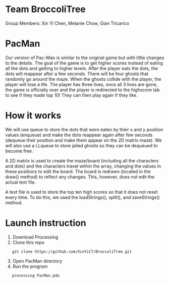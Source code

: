 # Team BroccoliTree

Group Members: Xin Yi Chen, Melanie Chow, Gian Tricarico

# PacMan

Our version of Pac-Man is similar to the original game but with little changes to the details. The goal of the game is to get higher scores instead of eating all the dots and getting to higher levels. After the player eats the dots, the dots will reappear after a few seconds. There will be four ghosts that randomly go around the maze. When the ghosts collide with the player, the player will lose a life. The player has three lives, once all 3 lives are gone, the game is officially over and the player is redirected to the highscore tab to see if they made top 10! They can then play again if they like. 

# How it works

We will use queue to store the dots that were eaten by their x and y position values (enqueue) and make the dots reappear again after few seconds (dequeue their position and make them appear on the 2D matrix maze). We will also use a LLqueue to store jailed ghosts so they can be dequeued to become free. 
 
A 2D matrix is used to create the maze/board (including all the characters and dots) and the characters travel within the array, changing the values in these positions to edit the board. The board is redrawn (located in the draw() method) to reflect any changes. This, however, does not edit the actual text file. 

A text file is used to store the top ten high scores so that it does not reset every time. To do this, we used the loadStrings(), split(), and saveStrings() method.

# Launch instruction

1. Download Processing
2. Clone this repo
```
   git clone https://github.com/XinYiC7/BroccoliTree.git
```
3. Open PacMan directory
4. Run the program
```
   processing PacMan.pde
```
